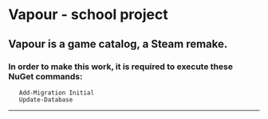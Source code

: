 # Vapour - school project 
## Vapour is a game catalog, a Steam remake.
### In order to make this work, it is required to execute these NuGet commands:<br>
 ```NuGet
	Add-Migration Initial
	Update-Database
```
---
